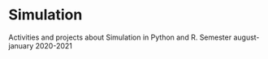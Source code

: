 # Simulation
Activities and projects about Simulation in Python and R. Semester august-january 2020-2021
